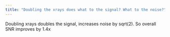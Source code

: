 ```yaml
---
title: "Doubling the xrays does what to the signal? What to the noise?"
---
```

Doubling xrays doubles the signal, increases noise by sqrt(2). So overall SNR improves by 1.4x

